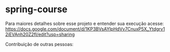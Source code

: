 # spring-course

Para maiores detalhes sobre esse projeto e entender sua execução acesse: 
https://docs.google.com/document/d/1KP3BVsAYlpHdVv7CnuxP5X_Ytdgrv12iEVAnh20Z2fI/edit?usp=sharing

Contribuição de outras pessoas:


